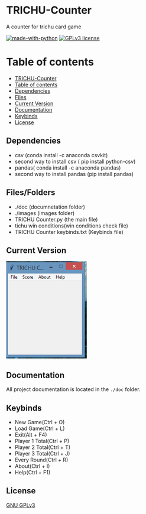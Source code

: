 # TRICHU-Counter

A counter for trichu card game


[![made-with-python](https://img.shields.io/badge/Made%20with-Python-1f425f.svg)](https://www.python.org/) [![GPLv3 license](https://img.shields.io/badge/License-GPLv3-blue.svg)](http://perso.crans.org/besson/LICENSE.html)

# Table of contents

<!--ts-->
  * [TRICHU-Counter](#TRICHU-Counter)
  * [Table of contents](#Table_of_contents)
  * [Dependencies](#Dependencies)
  * [Files](#Files)
  * [Current Version](#Current_Version)
  * [Documentation](#Documentation)
  * [Keybinds](#Keybinds)
  * [License](#License)
<!--ts-->


## Dependencies

 <ul>
  <li> csv (conda install -c anaconda csvkit) </li>
  <li> second way to install csv ( pip install python-csv) </li>
  <li> pandas( conda install -c anaconda pandas) </li>
  <li> second way to install pandas (pip install pandas) </li>
</ul>

## Files/Folders

<ul>
 <li> ./doc (documnetation folder)
 <li> ./images (images folder)
 <li> TRICHU Counter.py (the main file) </li>
 <li> tichu win conditions(win conditions check file) </li>
 <li> TRICHU Counter keybinds.txt (Keybinds file) </li>
</ul>

## Current Version

<p><img src ="images/trichu counter.png" title = "Trichu Counter Version"/> </p>

## Documentation

All project documentation is located in the `./doc`  folder.

## Keybinds 
<ul>
 <li>New Game(Ctrl + O)</li>
 <li>Load Game(Ctrl + L) </li>
 <li>Exit(Alt + F4)</li>
 <li>Player 1 Total(Ctrl + P)</li>
 <li>Player 2 Total(Ctrl + T)</li>
 <li>Player 3 Total(Ctrl + J)</li>
 <li>Every Round(Ctrl + R)</li>
 <li>About(Ctrl + I)</li>
 <li>Help(Ctrl + F1)</li>
</ul>


## License
[GNU GPLv3](https://choosealicense.com/licenses/gpl-3.0/)

